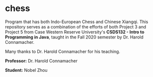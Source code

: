 # chess
Program that has both Indo-European Chess and Chinese Xiangqi.
This repository serves as a combination of the efforts of both Project 3 and Project 5 from Case Western Reserve University's **CSDS132 - Intro to Programming in Java**, taught in the Fall 2020 semester by Dr. Harold Connamacher.

Many thanks to Dr. Harold Connamacher for his teaching.

**Professor:** Dr. Harold Connamacher

**Student:** Nobel Zhou
